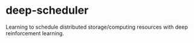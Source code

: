 # deep-scheduler
Learning to schedule distributed storage/computing resources with deep reinforcement learning.
